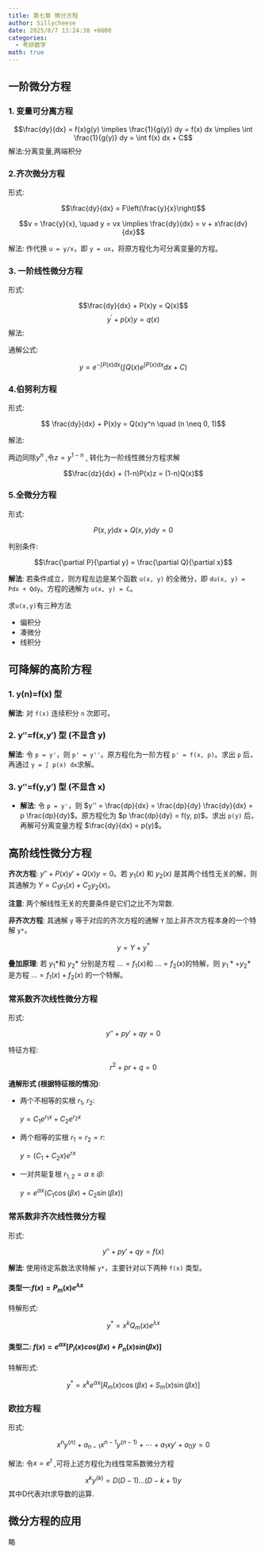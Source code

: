 ```yaml
---
title: 第七章 微分方程
author: Sillycheese
date: 2025/8/7 13:24:38 +0800
categories:
  - 考研数学
math: true
---
```


## **一阶微分方程**

### 1. 变量可分离方程

$$\frac{dy}{dx} = f(x)g(y) \implies \frac{1}{g(y)} dy = f(x) dx \implies \int \frac{1}{g(y)} dy = \int f(x) dx + C$$
解法:分离变量,两端积分


### 2.齐次微分方程

形式:

$$\frac{dy}{dx} = F\left(\frac{y}{x}\right)$$

$$v = \frac{y}{x}, \quad y = vx \implies \frac{dy}{dx} = v + x\frac{dv}{dx}$$

解法: 作代换 `u = y/x`，即 `y = ux`，将原方程化为可分离变量的方程。

### 3. 一阶线性微分方程

形式:

$$\frac{dy}{dx} + P(x)y = Q(x)$$
$$y^{'}+p(x)y=q(x)$$
解法:

通解公式:

$$y = e^{-\int P(x)dx} \left( \int Q(x)e^{\int P(x)dx} dx + C \right)$$

### 4.伯努利方程

形式:

$$ \frac{dy}{dx} + P(x)y = Q(x)y^n \quad (n \neq 0, 1)$$

解法:

两边同除$y^{n}$ ,令$z=y^{1-n}$ , 转化为一阶线性微分方程求解

$$\frac{dz}{dx} + (1-n)P(x)z = (1-n)Q(x)$$

### 5.全微分方程

形式:

$$P(x, y)dx + Q(x, y)dy = 0$$

判别条件:

$$\frac{\partial P}{\partial y} = \frac{\partial Q}{\partial x}$$

**解法**: 若条件成立，则方程左边是某个函数 `u(x, y)` 的全微分，即 `du(x, y) = Pdx + Qdy`。方程的通解为 `u(x, y) = C`。

求`u(x,y)`有三种方法

- 偏积分
- 凑微分
- 线积分

## 可降解的高阶方程

### 1. y(n)=f(x) 型

**解法**: 对 `f(x)` 连续积分 `n` 次即可。

### 2. y′′=f(x,y′) 型 (不显含 y)

**解法**: 令 `p = y'`，则 `p' = y''`。原方程化为一阶方程 `p' = f(x, p)`。求出 `p` 后，再通过 `y = ∫ p(x) dx`求解。

### 3. y′′=f(y,y′) 型 (不显含 x)

- **解法**: 令 `p = y'`，则 $y'' = \frac{dp}{dx} = \frac{dp}{dy} \frac{dy}{dx} = p \frac{dp}{dy}$。原方程化为 $p \frac{dp}{dy} = f(y, p)$。求出 `p(y)` 后，再解可分离变量方程 $\frac{dy}{dx} = p(y)$。

## 高阶线性微分方程

**齐次方程**: $y'' + P(x)y' + Q(x)y = 0$。若 $y_1(x)$ 和 $y_2(x)$ 是其两个线性无关的解，则其通解为 $Y = C_1y_1(x) + C_2y_2(x)$。

**注意**: 两个解线性无关的充要条件是它们之比不为常数.

**非齐次方程**: 其通解 `y` 等于对应的齐次方程的通解 `Y` 加上非齐次方程本身的一个特解 `y*`。

$$y = Y + y^*$$

**叠加原理**: 若 $y_1*$和 $y_2*$ 分别是方程 $... = f_1(x)$和 $... = f_2(x)$的特解，则 $y_1* + y_2*$ 是方程 $... = f_1(x) + f_2(x)$ 的一个特解。

### 常系数齐次线性微分方程

形式:

$$ y'' + py' + qy = 0$$

特征方程:

$$r^2 + pr + q = 0$$

**通解形式 (根据特征根的情况)**:

- 两个不相等的实根 $r_1$, $r_2$:
    
    $y = C_1e^{r_1x} + C_2e^{r_2x}$
    
- 两个相等的实根 $r_1 = r_2 = r$:
    
    $y = (C_1 + C_2x)e^{rx}$
    
- 一对共轭复根 $r_{1,2} = \alpha \pm i\beta$:
    
    $y = e^{\alpha x}(C_1\cos(\beta x) + C_2\sin(\beta x))$


### 常系数非齐次线性微分方程

形式:

$$y'' + py' + qy = f(x)$$

**解法**: 使用待定系数法求特解 `y*`，主要针对以下两种 `f(x)` 类型。

#### 类型一:$f(x)=P_m(x)e^{λx}$

特解形式:

$$y^* = x^k Q_m(x)e^{\lambda x}$$
#### 类型二: $f(x)=e^{αx}[P_{l}​(x)cos(βx)+P_{n}​(x)sin(βx)]$

特解形式:

$$y^* = x^k e^{\alpha x}[R_m(x)\cos(\beta x) + S_m(x)\sin(\beta x)]$$

### 欧拉方程

形式:

$$x^n y^{(n)} + a_{n-1} x^{n-1} y^{(n-1)} + \cdots + a_1 x y' + a_0 y = 0$$

解法: 令$x=e^{t}$ ,可将上述方程化为线性常系数微分方程

$$x^{k}y^{(k)}= D(D-1)...(D-k+1)y$$
其中D代表对t求导数的运算.

## 微分方程的应用

略
